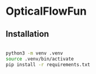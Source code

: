 # OpticalFlowFun

## Installation
```bash

python3 -m venv .venv
source .venv/bin/activate
pip install -r requirements.txt
```

